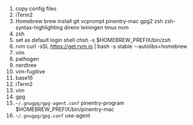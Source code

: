 1. copy config files
1. iTerm2
1. Homebrew
    brew install git vcprompt pinentry-mac gpg2 zsh zsh-syntax-highlighting direnv leiningen tmux nvm
1. zsh
  1. set as default login shell
      chsh -s $HOMEBREW_PREFIX/bin/zsh
1. rvm
    curl -sSL https://get.rvm.io | bash -s stable --autolibs=homebrew
1. vim
  1. pathogen
  1. nerdtree
  1. vim-fugitive
1. base16
  1. iTerm2
  1. vim
1. gpg
  1. `~/.gnugpg/gpg-agent.conf`
      pinentry-program $HOMEBREW_PREFIX/bin/pinentry-mac
  1. `~/.gnugpg/gpg.conf`
      use-agent

